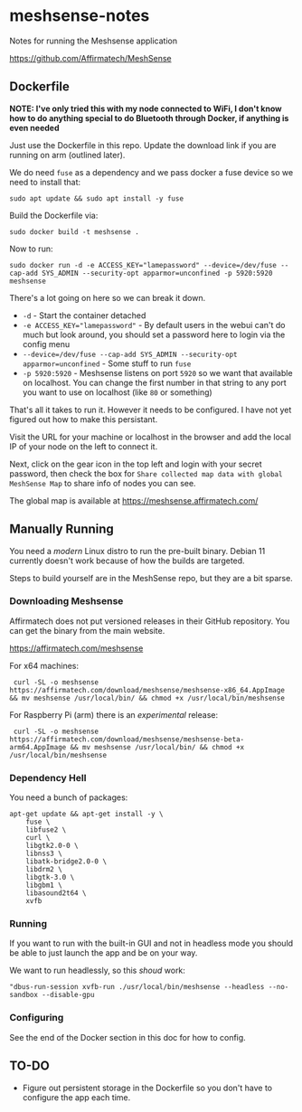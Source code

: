 # meshsense-notes
Notes for running the Meshsense application

https://github.com/Affirmatech/MeshSense

## Dockerfile

**NOTE: I've only tried this with my node connected to WiFi, I don't know how to do anything special to do Bluetooth through Docker, if anything is even needed**

Just use the Dockerfile in this repo. Update the download link if you are running on arm (outlined later).

We do need `fuse` as a dependency and we pass docker a fuse device so we need to install that:

```
sudo apt update && sudo apt install -y fuse
```

Build the Dockerfile via:

```
sudo docker build -t meshsense .
```

Now to run:

```
sudo docker run -d -e ACCESS_KEY="lamepassword" --device=/dev/fuse --cap-add SYS_ADMIN --security-opt apparmor=unconfined -p 5920:5920 meshsense
```

There's a lot going on here so we can break it down.

* `-d` - Start the container detached
* `-e ACCESS_KEY="lamepassword"` - By default users in the webui can't do much but look around, you should set a password here to login via the config menu
* `--device=/dev/fuse --cap-add SYS_ADMIN --security-opt apparmor=unconfined` - Some stuff to run `fuse`
* `-p 5920:5920` - Meshsense listens on port `5920` so we want that available on localhost. You can change the first number in that string to any port you want to use on localhost (like `80` or something)

That's all it takes to run it. However it needs to be configured. I have not yet figured out how to make this persistant.

Visit the URL for your machine or localhost in the browser and add the local IP of your node on the left to connect it.

Next, click on the gear icon in the top left and login with your secret password, then check the box for `Share collected map data with global MeshSense Map` to share info of nodes you can see.

The global map is available at https://meshsense.affirmatech.com/

## Manually Running

You need a *modern* Linux distro to run the pre-built binary. Debian 11 currently doesn't work because of how the builds are targeted. 

Steps to build yourself are in the MeshSense repo, but they are a bit sparse.

### Downloading Meshsense

Affirmatech does not put versioned releases in their GitHub repository. You can get the binary from the main website.

https://affirmatech.com/meshsense

For x64 machines:

```
 curl -SL -o meshsense https://affirmatech.com/download/meshsense/meshsense-x86_64.AppImage && mv meshsense /usr/local/bin/ && chmod +x /usr/local/bin/meshsense

 ```
 
 For Raspberry Pi (arm) there is an *experimental* release:
 
 ```
  curl -SL -o meshsense https://affirmatech.com/download/meshsense/meshsense-beta-arm64.AppImage && mv meshsense /usr/local/bin/ && chmod +x /usr/local/bin/meshsense
 ```

### Dependency Hell

You need a bunch of packages:

```
apt-get update && apt-get install -y \
    fuse \
    libfuse2 \
    curl \
    libgtk2.0-0 \
    libnss3 \
    libatk-bridge2.0-0 \
    libdrm2 \
    libgtk-3.0 \
    libgbm1 \
    libasound2t64 \
    xvfb
```

### Running

If you want to run with the built-in GUI and not in headless mode you should be able to just launch the app and be on your way.

We want to run headlessly, so this *shoud* work:

```
"dbus-run-session xvfb-run ./usr/local/bin/meshsense --headless --no-sandbox --disable-gpu
```

### Configuring

See the end of the Docker section in this doc for how to config.

## TO-DO

* Figure out persistent storage in the Dockerfile so you don't have to configure the app each time.